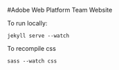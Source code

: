 #Adobe Web Platform Team Website

To run locally:

```
jekyll serve --watch
```

To recompile css

```
sass --watch css
```
